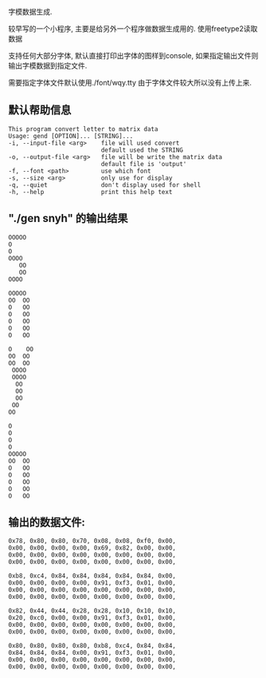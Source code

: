 字模数据生成.

较早写的一个小程序, 主要是给另外一个程序做数据生成用的.
使用freetype2读取数据

支持任何大部分字体, 默认直接打印出字体的图样到console, 
如果指定输出文件则输出字模数据到指定文件.

需要指定字体文件默认使用./font/wqy.tty
由于字体文件较大所以没有上传上来.

默认帮助信息
---------------------------
	This program convert letter to matrix data
	Usage: gend [OPTION]... [STRING]...
	-i, --input-file <arg>    file will used convert
	                          default used the STRING
	-o, --output-file <arg>   file will be write the matrix data
	                          default file is 'output'
	-f, --font <path>         use which font
	-s, --size <arg>          only use for display
	-q, --quiet               don't display used for shell
	-h, --help                print this help text



"./gen snyh" 的输出结果
--------------------------


	OOOOO
	O    
	O    
	OOOO 
	   OO
	   OO
	OOOO 

	OOOOO 
	OO  OO
	O   OO
	O   OO
	O   OO
	O   OO
	O   OO

	O    OO
	OO  OO 
	OO  OO 
	 OOOO  
	 OOOO  
	  OO   
	  OO   
	  OO   
	 OO    
	OO     

	O     
	O     
	O     
	O     
	OOOOO 
	OO  OO
	O   OO
	O   OO
	O   OO
	O   OO
	O   OO


输出的数据文件:
---------------

	0x78, 0x80, 0x80, 0x70, 0x08, 0x08, 0xf0, 0x00, 
	0x00, 0x00, 0x00, 0x00, 0x69, 0x82, 0x00, 0x00, 
	0x00, 0x00, 0x00, 0x00, 0x00, 0x00, 0x00, 0x00, 
	0x00, 0x00, 0x00, 0x00, 0x00, 0x00, 0x00, 0x00, 

	0xb8, 0xc4, 0x84, 0x84, 0x84, 0x84, 0x84, 0x00, 
	0x00, 0x00, 0x00, 0x00, 0x91, 0xf3, 0x01, 0x00, 
	0x00, 0x00, 0x00, 0x00, 0x00, 0x00, 0x00, 0x00, 
	0x00, 0x00, 0x00, 0x00, 0x00, 0x00, 0x00, 0x00, 

	0x82, 0x44, 0x44, 0x28, 0x28, 0x10, 0x10, 0x10, 
	0x20, 0xc0, 0x00, 0x00, 0x91, 0xf3, 0x01, 0x00, 
	0x00, 0x00, 0x00, 0x00, 0x00, 0x00, 0x00, 0x00, 
	0x00, 0x00, 0x00, 0x00, 0x00, 0x00, 0x00, 0x00, 

	0x80, 0x80, 0x80, 0x80, 0xb8, 0xc4, 0x84, 0x84, 
	0x84, 0x84, 0x84, 0x00, 0x91, 0xf3, 0x01, 0x00, 
	0x00, 0x00, 0x00, 0x00, 0x00, 0x00, 0x00, 0x00, 
	0x00, 0x00, 0x00, 0x00, 0x00, 0x00, 0x00, 0x00, 


